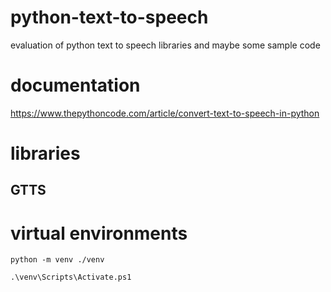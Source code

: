 # python-text-to-speech
evaluation of python text to speech libraries and maybe some sample code


# documentation

https://www.thepythoncode.com/article/convert-text-to-speech-in-python



# libraries

## GTTS




# virtual environments

`python -m venv ./venv`

`.\venv\Scripts\Activate.ps1`
